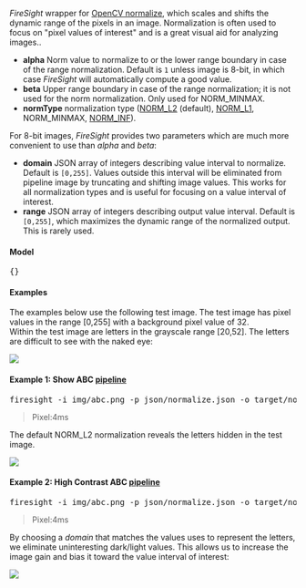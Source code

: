 _FireSight_ wrapper for [OpenCV normalize](http://docs.opencv.org/modules/core/doc/operations_on_arrays.html#normalize), 
which scales and shifts the dynamic range of the pixels in an image. Normalization is often used
to focus on "pixel values of interest" and is a great visual aid for analyzing images..

* **alpha** Norm value to normalize to or the lower range boundary in case of the range normalization. Default is `1` unless image is 8-bit, in which case _FireSight_ will automatically compute a good value.
* **beta** Upper range boundary in case of the range normalization; it is not used for the norm normalization. Only used for NORM_MINMAX.
* **normType** normalization type ([NORM_L2](http://mathworld.wolfram.com/L2-Norm.html) (default), [NORM_L1](http://mathworld.wolfram.com/L1-Norm.html), NORM_MINMAX, [NORM_INF](http://mathworld.wolfram.com/L-Infinity-Norm.html)).

For 8-bit images, _FireSight_ provides two parameters which are much more convenient to use than _alpha_ and _beta_:

* **domain** JSON array of integers describing value interval to normalize. Default is `[0,255]`. Values outside this interval will be eliminated from pipeline image by truncating and shifting image values. This works for all normalization types and is useful for focusing on a value interval of interest.
* **range** JSON array of integers describing output value interval. Default is `[0,255]`, which maximizes the dynamic range of the normalized output. This is rarely used.

#### Model
<pre>{}</pre>

#### Examples
The examples below use the following test image. 
The test image has pixel values in the range [0,255] with a background pixel value of 32.  
Within the test image are letters in the grayscale range [20,52].
The letters are difficult to see with the naked eye:

<img src="https://github.com/firepick1/FireSight/blob/master/img/abc.png?raw=true">

#### Example 1: Show ABC [pipeline](https://github.com/firepick1/FireSight/blob/master/json/normalize.json)
<pre>firesight -i img/abc.png -p json/normalize.json -o target/normalize.png</pre>
> Pixel:4ms

The default NORM_L2 normalization reveals the letters hidden in the test image.

<img src="https://github.com/firepick1/FireSight/blob/master/img/normalize.png?raw=true">

#### Example 2: High Contrast ABC [pipeline](https://github.com/firepick1/FireSight/blob/master/json/normalize.json)
<pre>firesight -i img/abc.png -p json/normalize.json -o target/normalize.png -Ddomain=[20,52]</pre>
> Pixel:4ms

By choosing a _domain_ that matches the values uses to represent the letters, we eliminate uninteresting dark/light values.
This allows us to increase the image gain and bias it toward the value interval of interest:

<img src="https://github.com/firepick1/FireSight/blob/master/img/normalize-l2.png?raw=true">

